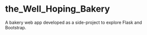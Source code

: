 # the_Well_Hoping_Bakery
A bakery web app developed as a side-project to explore Flask and Bootstrap.

